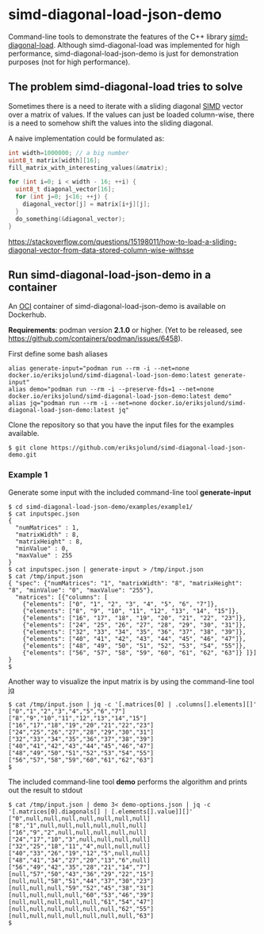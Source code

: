 # simd-diagonal-load-json-demo

Command-line tools to demonstrate the features of the C++ library [simd-diagonal-load](https://github.com/eriksjolund/simd-diagonal-load).
Although simd-diagonal-load was implemented for high performance, simd-diagonal-load-json-demo is just for demonstration purposes (not for high performance).

## The problem simd-diagonal-load tries to solve

Sometimes there is a need to iterate with a sliding diagonal [SIMD](https://en.wikipedia.org/wiki/SIMD) vector over a matrix of values. If the values can just be loaded column-wise, there
is a need to somehow shift the values into the sliding diagonal.

A naive implementation could be formulated as:

```c++
int width=1000000; // a big number
uint8_t matrix[width][16];
fill_matrix_with_interesting_values(&matrix);

for (int i=0; i < width - 16; ++i) {
  uint8_t diagonal_vector[16];
  for (int j=0; j<16; ++j) {
    diagonal_vector[j] = matrix[i+j][j];
  }
  do_something(&diagonal_vector);
}
```

https://stackoverflow.com/questions/15198011/how-to-load-a-sliding-diagonal-vector-from-data-stored-column-wise-withsse

## Run simd-diagonal-load-json-demo in a container

An [OCI](https://opencontainers.org/) container of simd-diagonal-load-json-demo is
available on Dockerhub.

__Requirements__: podman version __2.1.0__ or higher. (Yet to be released, see https://github.com/containers/podman/issues/6458).

First define some bash aliases
```
alias generate-input="podman run --rm -i --net=none docker.io/eriksjolund/simd-diagonal-load-json-demo:latest generate-input"
alias demo="podman run --rm -i --preserve-fds=1 --net=none docker.io/eriksjolund/simd-diagonal-load-json-demo:latest demo"
alias jq="podman run --rm -i --net=none docker.io/eriksjolund/simd-diagonal-load-json-demo:latest jq"
```

Clone the repository so that you have the input files for the examples available.

```
$ git clone https://github.com/eriksjolund/simd-diagonal-load-json-demo.git
```

### Example 1

Generate some input with the included command-line tool __generate-input__ 

```
$ cd simd-diagonal-load-json-demo/examples/example1/
$ cat inputspec.json
{
  "numMatrices" : 1,
  "matrixWidth" : 8,
  "matrixHeight" : 8,
  "minValue" : 0,
  "maxValue" : 255
}
$ cat inputspec.json | generate-input > /tmp/input.json
$ cat /tmp/input.json
{ "spec": {"numMatrices": "1", "matrixWidth": "8", "matrixHeight": "8", "minValue": "0", "maxValue": "255"},
  "matrices": [{"columns": [
    {"elements": ["0", "1", "2", "3", "4", "5", "6", "7"]},
    {"elements": ["8", "9", "10", "11", "12", "13", "14", "15"]},
    {"elements": ["16", "17", "18", "19", "20", "21", "22", "23"]},
    {"elements": ["24", "25", "26", "27", "28", "29", "30", "31"]},
    {"elements": ["32", "33", "34", "35", "36", "37", "38", "39"]},
    {"elements": ["40", "41", "42", "43", "44", "45", "46", "47"]},
    {"elements": ["48", "49", "50", "51", "52", "53", "54", "55"]},
    {"elements": ["56", "57", "58", "59", "60", "61", "62", "63"]} ]}] }
$
```

Another way to visualize the input matrix is by using the command-line tool [jq](https://stedolan.github.io/jq/)

```
$ cat /tmp/input.json | jq -c '[.matrices[0] | .columns[].elements][]'
["0","1","2","3","4","5","6","7"]
["8","9","10","11","12","13","14","15"]
["16","17","18","19","20","21","22","23"]
["24","25","26","27","28","29","30","31"]
["32","33","34","35","36","37","38","39"]
["40","41","42","43","44","45","46","47"]
["48","49","50","51","52","53","54","55"]
["56","57","58","59","60","61","62","63"]
$
```

The included command-line tool __demo__ performs the algorithm and prints out the result to stdout

```
$ cat /tmp/input.json | demo 3< demo-options.json | jq -c '[.matrices[0].diagonals[] | [.elements[].value]][]'
["0",null,null,null,null,null,null,null]
["8","1",null,null,null,null,null,null]
["16","9","2",null,null,null,null,null]
["24","17","10","3",null,null,null,null]
["32","25","18","11","4",null,null,null]
["40","33","26","19","12","5",null,null]
["48","41","34","27","20","13","6",null]
["56","49","42","35","28","21","14","7"]
[null,"57","50","43","36","29","22","15"]
[null,null,"58","51","44","37","30","23"]
[null,null,null,"59","52","45","38","31"]
[null,null,null,null,"60","53","46","39"]
[null,null,null,null,null,"61","54","47"]
[null,null,null,null,null,null,"62","55"]
[null,null,null,null,null,null,null,"63"]
$
```
